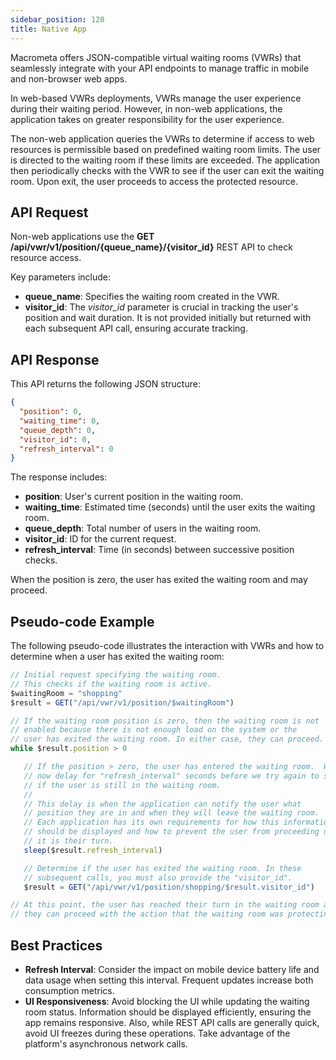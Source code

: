 ```yaml
---
sidebar_position: 120
title: Native App
---
```


Macrometa offers JSON-compatible virtual waiting rooms (VWRs) that seamlessly integrate with your API endpoints to manage traffic in mobile and non-browser web apps.

In web-based VWRs deployments, VWRs manage the user experience during their waiting period. However, in non-web applications, the application takes on greater responsibility for the user experience.

The non-web application queries the VWRs to determine if access to web resources is permissible based on predefined waiting room limits. The user is directed to the waiting room if these limits are exceeded. The application then periodically checks with the VWR to see if the user can exit the waiting room. Upon exit, the user proceeds to access the protected resource.

## API Request

Non-web applications use the **GET /api/vwr/v1/position/{queue_name}/{visitor_id}** REST API to check resource access.

Key parameters include:

- **queue_name**: Specifies the waiting room created in the VWR.
- **visitor_id**: The _visitor_id_ parameter is crucial in tracking the user's position and wait duration. It is not provided initially but returned with each subsequent API call, ensuring accurate tracking.

## API Response

This API returns the following JSON structure:

```json
{
  "position": 0,
  "waiting_time": 0,
  "queue_depth": 0,
  "visitor_id": 0,
  "refresh_interval": 0
}
```

The response includes:

- **position**: User's current position in the waiting room.
- **waiting_time**: Estimated time (seconds) until the user exits the waiting room.
- **queue_depth**: Total number of users in the waiting room.
- **visitor_id**: ID for the current request.
- **refresh_interval**: Time (in seconds) between successive position checks.

When the position is zero, the user has exited the waiting room and may proceed.

## Pseudo-code Example

The following pseudo-code illustrates the interaction with VWRs and how to determine when a user has exited the waiting room:

```js
// Initial request specifying the waiting room.
// This checks if the waiting room is active.
$waitingRoom = "shopping"
$result = GET("/api/vwr/v1/position/$waitingRoom")

// If the waiting room position is zero, then the waiting room is not
// enabled because there is not enough load on the system or the
// user has exited the waiting room. In either case, they can proceed.
while $result.position > 0

   // If the position > zero, the user has entered the waiting room.  We
   // now delay for "refresh_interval" seconds before we try again to see
   // if the user is still in the waiting room.
   //
   // This delay is when the application can notify the user what
   // position they are in and when they will leave the waiting room.
   // Each application has its own requirements for how this information
   // should be displayed and how to prevent the user from proceeding until
   // it is their turn.
   sleep($result.refresh_interval)

   // Determine if the user has exited the waiting room. In these
   // subsequent calls, you must also provide the "visitor_id".
   $result = GET("/api/vwr/v1/position/shopping/$result.visitor_id")

// At this point, the user has reached their turn in the waiting room and
// they can proceed with the action that the waiting room was protecting.
```

## Best Practices

- **Refresh Interval**: Consider the impact on mobile device battery life and data usage when setting this interval. Frequent updates increase both consumption metrics.
- **UI Responsiveness**: Avoid blocking the UI while updating the waiting room status. Information should be displayed efficiently, ensuring the app remains responsive. Also, while REST API calls are generally quick, avoid UI freezes during these operations. Take advantage of the platform's asynchronous network calls.